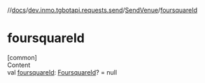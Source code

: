 //[docs](../../../index.md)/[dev.inmo.tgbotapi.requests.send](../index.md)/[SendVenue](index.md)/[foursquareId](foursquare-id.md)



# foursquareId  
[common]  
Content  
val [foursquareId](foursquare-id.md): [FoursquareId](../../dev.inmo.tgbotapi.types/index.md#%5Bdev.inmo.tgbotapi.types%2FFoursquareId%2F%2F%2FPointingToDeclaration%2F%5D%2FClasslikes%2F625018081)? = null  



